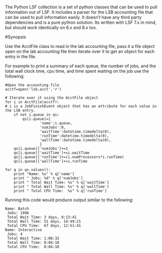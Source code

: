 The Python LSF collection is a set of python classes that can be used to pull information out of LSF.  It includes a parser for the LSB accounting file that can be used to pull information easily.  It doesn’t have any third party dependencies and is a pure python solution.  Its written with LSF 7.x in mind, but should work identically on 6.x and 8.x too.

#Synopsis

Use the AcctFile class to read in the lab accounting file, pass it a file object open on the lab accounting file then iterate over it to get an object for each entry in the file.

For example to print a summary of each queue, the number of jobs, and the total wall clock time, cpu time, and time spent waiting on the job use the following:


```
#Open the accounting file
acctf=open('lsb.acct','r')

# Iterate over it using the AcctFile object
for i in AcctFile(acctf):
# i is a JobFinishEvent object that has an attribute for each value in the LSB entry.
    if not i.queue in qs:
        qs[i.queue]={
                'name':i.queue,
                'numJobs':0,
                'waitTime':datetime.timedelta(0),
                'runTime':datetime.timedelta(0),
                'wallTime':datetime.timedelta(0),
                }
    qs[i.queue]['numJobs']+=1
    qs[i.queue]['waitTime']+=i.waitTime
    qs[i.queue]['runTime']+=(i.numProcessors*i.runTime)
    qs[i.queue]['wallTime']+=i.runTime

for q in qs.values():
    print "Name: %s" % q['name']
    print " Jobs: %d" % q['numJobs']
    print " Total Wait Time: %s" % q['waitTime']
    print " Total Wall Time: %s" % q['wallTime']
    print " Total CPU Time:  %s" % q['runTime']
```
Running this code would produce output similar to the following:
```
Name: Batch
 Jobs: 1996
 Total Wait Time: 3 days, 0:13:41
 Total Wall Time: 51 days, 14:49:21
 Total CPU Time:  67 days, 12:51:41
Name: Interactive
 Jobs: 4
 Total Wait Time: 1:08:32
 Total Wall Time: 0:04:10
 Total CPU Time:  0:04:10
```
